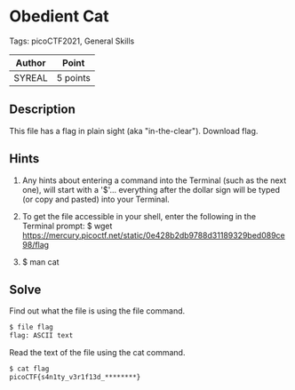 # Obedient Cat

Tags: picoCTF2021, General Skills

| Author | Point    |
| ------ | -------- |
| SYREAL | 5 points |

## Description

This file has a flag in plain sight (aka "in-the-clear"). Download flag.

## Hints

1. Any hints about entering a command into the Terminal (such as the next one), will start with a '$'... everything after the dollar sign will be typed (or copy and pasted) into your Terminal.

2. To get the file accessible in your shell, enter the following in the Terminal prompt: $ wget https://mercury.picoctf.net/static/0e428b2db9788d31189329bed089ce98/flag

3. $ man cat

## Solve

Find out what the file is using the file command.

```bash
$ file flag
flag: ASCII text
```

Read the text of the file using the cat command.

```bash
$ cat flag
picoCTF{s4n1ty_v3r1f13d_********}
```
